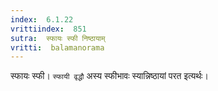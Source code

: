 ```yaml
---
index:  6.1.22
vrittiindex:  851
sutra:  स्फायः स्फी निष्ठायाम्
vritti:  balamanorama 
---
```


स्फायः स्फी। `स्फायी वृद्धौ` अस्य स्फीभावः स्यान्निष्ठायां परत इत्यर्थः। 


